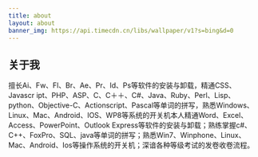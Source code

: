 ```yaml
---
title: about
layout: about
banner_img: https://api.timecdn.cn/libs/wallpaper/v1?s=bing&d=0
---
```



## 关于我
<span>
    擅长Ai、Fw、Fl、Br、Ae、Pr、Id、Ps等软件的安装与卸载，精通CSS、Javascr ipt、PHP、ASP、C、C＋＋、C#、Java、Ruby、Perl、Lisp、python、Objective-C、Actionscript、Pascal等单词的拼写，熟悉Windows、Linux、Mac、Android、IOS、WP8等系统的开关机本人精通Word、Excel、Access、PowerPoint、Outlook Express等软件的安装与卸载；熟练掌握c#、C++、FoxPro、SQL、java等单词的拼写；熟悉Win7、Winphone、Linux、Mac、Android、Ios等操作系统的开关机；深谙各种等级考试的发卷收卷流程。
</span>
